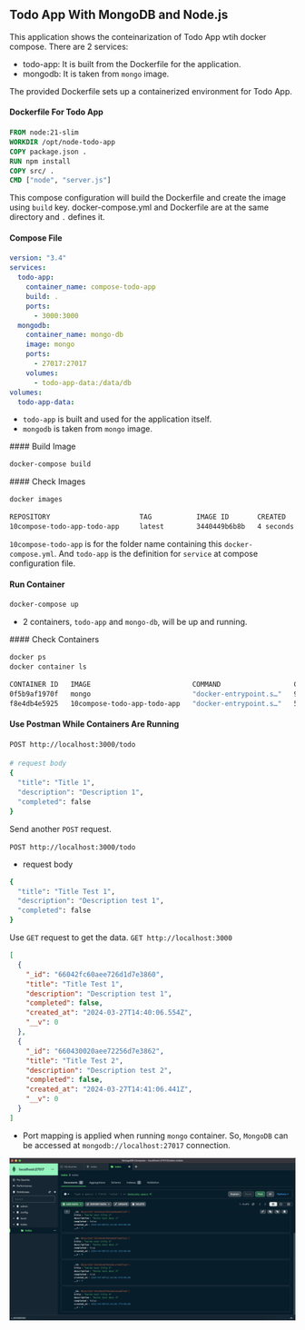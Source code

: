 ## Todo App With MongoDB and Node.js

This application shows the conteinarization of Todo App wtih docker compose. There are 2 services:

- todo-app: It is built from the Dockerfile for the application.
- mongodb: It is taken from `mongo` image.

The provided Dockerfile sets up a containerized environment for Todo App.

#### Dockerfile For Todo App

```dockerfile
FROM node:21-slim
WORKDIR /opt/node-todo-app
COPY package.json .
RUN npm install
COPY src/ .
CMD ["node", "server.js"]
```

This compose configuration will build the Dockerfile and create the image using `build` key. docker-compose.yml and Dockerfile are at the same directory and `.` defines it.

#### Compose File

```yml
version: "3.4"
services:
  todo-app:
    container_name: compose-todo-app
    build: .
    ports:
      - 3000:3000
  mongodb:
    container_name: mongo-db
    image: mongo
    ports:
      - 27017:27017
    volumes:
      - todo-app-data:/data/db
volumes:
  todo-app-data:
```

- `todo-app` is built and used for the application itself.
- `mongodb` is taken from `mongo` image.

#### Build Image

```bash
docker-compose build
```

#### Check Images

```bash
docker images
```

```bash
REPOSITORY                      TAG           IMAGE ID       CREATED         SIZE
10compose-todo-app-todo-app     latest        3440449b6b8b   4 seconds ago   269MB
```

`10compose-todo-app` is for the folder name containing this `docker-compose.yml`. And `todo-app` is the definition for `service` at compose configuration file.

#### Run Container

```bash
docker-compose up
```

- 2 containers, `todo-app` and `mongo-db`, will be up and running.

#### Check Containers

```bash
docker ps
docker container ls
```

```bash
CONTAINER ID   IMAGE                         COMMAND                  CREATED          STATUS         PORTS                      NAMES
0f5b9af1970f   mongo                         "docker-entrypoint.s…"   9 seconds ago    Up 9 seconds   0.0.0.0:27017->27017/tcp   mongo-db
f8e4db4e5925   10compose-todo-app-todo-app   "docker-entrypoint.s…"   50 seconds ago   Up 9 seconds   0.0.0.0:3000->3000/tcp     compose-todo-app
```

#### Use Postman While Containers Are Running

```sh
POST http://localhost:3000/todo

# request body
{
  "title": "Title 1",
  "description": "Description 1",
  "completed": false
}
```

Send another `POST` request.

`POST http://localhost:3000/todo`

- request body

```sh
{
  "title": "Title Test 1",
  "description": "Description test 1",
  "completed": false
}
```

Use `GET` request to get the data.
`GET http://localhost:3000`

```json
[
  {
    "_id": "66042fc60aee726d1d7e3860",
    "title": "Title Test 1",
    "description": "Description test 1",
    "completed": false,
    "created_at": "2024-03-27T14:40:06.554Z",
    "__v": 0
  },
  {
    "_id": "660430020aee72256d7e3862",
    "title": "Title Test 2",
    "description": "Description test 2",
    "completed": false,
    "created_at": "2024-03-27T14:41:06.441Z",
    "__v": 0
  }
]
```

- Port mapping is applied when running `mongo` container. So, `MongoDB` can be accessed at `mongodb://localhost:27017` connection.

![img](assets/mongo.png)
